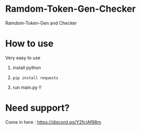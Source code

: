# Ramdom-Token-Gen-Checker
Ramdom-Token-Gen and Checker

# How to use
Very easy to use

1. install python

2. `pip install requests`

3. run main.py !!

# Need support?
Come in here : https://discord.gg/Y2fcjAf98m
